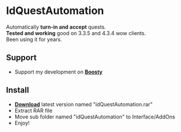 # IdQuestAutomation
Automatically **turn-in and accept** quests.<br>
**Tested and working** good on 3.3.5 and 4.3.4 wow clients. <br>
Been using it for years.<br>

## Support
- Support my development on **[Boosty](https://boosty.to/sattva108)**


## Install
- **[Download](https://github.com/Sattva-108/WoW-Quest-Auto-Accept-Turn-In/releases/latest)** latest version named "idQuestAutomation.rar"
- Extract RAR file
- Move sub folder named "idQuestAutomation" to Interface/AddOns
- Enjoy!

